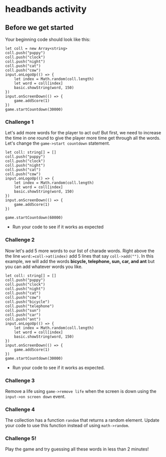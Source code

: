 # headbands activity

## Before we get started

Your beginning code should look like this:

```blocks 
let coll = new Array<string>
coll.push("puppy")
coll.push("clock")
coll.push("night")
coll.push("cat")
coll.push("cow")
input.onLogoUp(() => {
    let index = Math.random(coll.length)
    let word = coll[index]
    basic.showString(word, 150)
})
input.onScreenDown(() => {
    game.addScore(1)
})
game.startCountdown(30000)
```

### Challenge 1

Let's add more words for the player to act out! But first, we need to increase the time in one round to give the player more time get through all the words. Let's change the `game->start countdown` statement.

```blocks
let coll: string[] = []
coll.push("puppy")
coll.push("clock")
coll.push("night")
coll.push("cat")
coll.push("cow")
input.onLogoUp(() => {
    let index = Math.random(coll.length)
    let word = coll[index]
    basic.showString(word, 150)
})
input.onScreenDown(() => {
    game.addScore(1)
})

game.startCountdown(60000) 
```

* Run your code to see if it works as expected

### Challenge 2

Now let's add 5 more words to our list of charade words. Right above the the line `word:=coll->at(index)` add 5 lines that say `coll->add("")`. In this example, we will add the words **bicycle, telephone, sun, car, and ant** but you can add whatever words you like.

```blocks
let coll: string[] = []
coll.push("puppy")
coll.push("clock")
coll.push("night")
coll.push("cat")
coll.push("cow")
coll.push("bicycle") 
coll.push("telephone") 
coll.push("sun") 
coll.push("car") 
coll.push("ant") 
input.onLogoUp(() => {
    let index = Math.random(coll.length)
    let word = coll[index]
    basic.showString(word, 150)
})
input.onScreenDown(() => {
    game.addScore(1)
})
game.startCountdown(30000)
```

* Run your code to see if it works as expected.

### Challenge 3

Remove a life using `game->remove life` when the screen is down using the `input->on screen down` event.

### Challenge 4

The collection has a function `random` that returns a random element. Update your code to use this function instead of using `math->random`.

### Challenge 5!

Play the game and try guessing all these words in less than 2 minutes!

